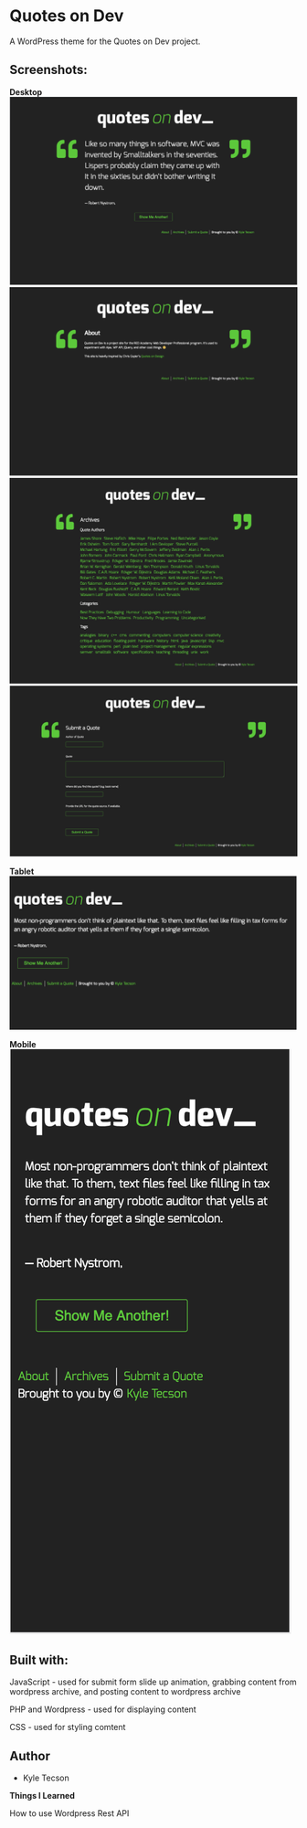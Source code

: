 # Quotes on Dev

A WordPress theme for the Quotes on Dev project.

## Screenshots:

**Desktop**
![Fornt Page Desktop](/screenshots/front-page-desktop.png)
![About Page Desktop](/screenshots/about-page-desktop.png)
![Archive Page Desktop](/screenshots/archive-desktop.png)
![Submit Form Desktop](/screenshots/submit-desktop.png)

**Tablet**
![Font Page Tablet](/screenshots/front-page-tablet.png)

**Mobile**
![Front Page Mobile](/screenshots/front-page-mobile.png)

## Built with:

JavaScript - used for submit form slide up animation, grabbing content from wordpress archive, and posting content to wordpress archive

PHP and Wordpress - used for displaying content

CSS - used for styling comtent

## Author

- Kyle Tecson

**Things I Learned**

How to use Wordpress Rest API
